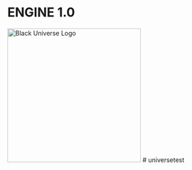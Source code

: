 # ENGINE 1.0

<img src="https://test.tarsuniverse.com/icons/officialIcons/whiteUniverse.svg" alt="Black Universe Logo" width="300" />
#   u n i v e r s e t e s t  
 